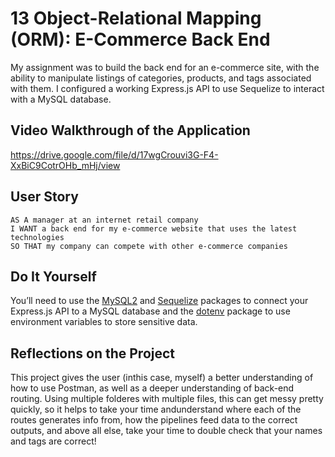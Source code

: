 # 13 Object-Relational Mapping (ORM): E-Commerce Back End

My assignment was to build the back end for an e-commerce site, with the ability to manipulate listings of categories, products, and tags associated with them. I configured a working Express.js API to use Sequelize to interact with a MySQL database.


## Video Walkthrough of the Application
https://drive.google.com/file/d/17wgCrouvi3G-F4-XxBiC9CotrOHb_mHj/view

## User Story

```
AS A manager at an internet retail company
I WANT a back end for my e-commerce website that uses the latest technologies
SO THAT my company can compete with other e-commerce companies
```

## Do It Yourself

You’ll need to use the [MySQL2](https://www.npmjs.com/package/mysql2) and [Sequelize](https://www.npmjs.com/package/sequelize) packages to connect your Express.js API to a MySQL database and the [dotenv](https://www.npmjs.com/package/dotenv) package to use environment variables to store sensitive data.

## Reflections on the Project

This project gives the user (inthis case, myself) a better understanding of how to use Postman, as well as a deeper understanding of back-end routing. Using multiple folderes with multiple files, this can get messy pretty quickly, so it helps to take your time andunderstand where each of the routes generates info from, how the pipelines feed data to the correct outputs, and above all else, take your time to double check that your names and tags are correct!
